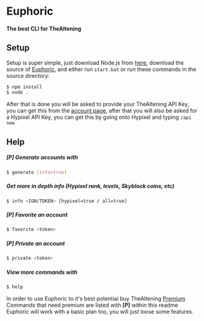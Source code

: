 # Euphoric

#### The best CLI for TheAltening

## Setup

Setup is super simple, just download Node.js from [here](https://nodejs.org/en/download/), download the source of [Euphoric](https://github.com/k1ndled/euphoric/archive/master.zip), and either run `start.bat` or run these commands in the source directory:

```sh
$ npm install
$ node .
```

After that is done you will be asked to provide your TheAltening API Key, you can get this from the [account page](https://panel.thealtening.com/#account), after that you will also be asked for a Hypixel API Key, you can get this by going onto Hypixel and typing `/api new`

## Help

##### **[P]** Generate accounts with

```sh
$ generate [info=true]
```

##### Get more in depth info (Hypixel rank, levels, Skyblock coins, etc)

```sh
$ info <IGN/TOKEN> [hypixel=true / all=true]
```

##### **[P]** Favorite an account

```sh
$ favorite <token>
```

##### **[P]** Private an account

```sh
$ private <token>
```

##### View more commands with

```sh
$ help
```

In order to use Euphoric to it's best potential buy TheAltening [Premium](https://panel.thealtening.com/#prices)\
Commands that need premium are listed with **[P]** within this readme
Euphoric will work with a basic plan too, you will just loose some features.
